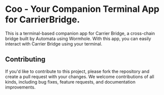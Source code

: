 # Coo - Your Companion Terminal App for CarrierBridge.

This is a terminal-based companion app for Carrier Bridge, a cross-chain bridge built by Automata using Wormhole. With this app, you can easily interact with Carrier Bridge using your terminal.

## Contributing

If you'd like to contribute to this project, please fork the repository and create a pull request with your changes. We welcome contributions of all kinds, including bug fixes, feature requests, and documentation improvements.